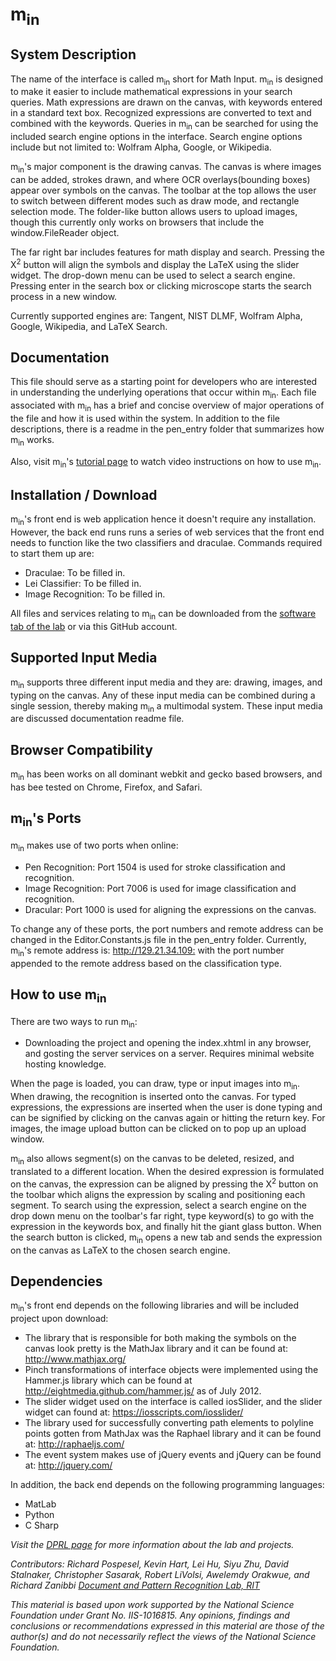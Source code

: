 # m<sub>in</sub>  
	
## System Description
The name of the interface is called m<sub>in</sub> short for Math Input. m<sub>in</sub> is 
designed to make it easier to include mathematical expressions in your search
queries. Math expressions are drawn on the canvas, with keywords entered in a
standard text box. Recognized expressions are converted to text and combined
with the keywords. Queries in m<sub>in</sub> can be searched for using the included search
engine options in the interface. 
Search engine options include but not limited to: Wolfram Alpha, Google, or Wikipedia.

m<sub>in</sub>'s major component is the drawing canvas. The canvas is where images can be added,
strokes drawn, and where OCR overlays(bounding boxes) appear over symbols on the canvas. 
The toolbar at the top allows the user to switch between different modes such as
draw mode, and rectangle selection mode. 
The folder-like button allows users to upload images, though this currently only works
on browsers that include the window.FileReader object.

The far right bar includes features for math display and search. Pressing the  X<sup>2</sup> button
will align the symbols and display the LaTeX using the slider widget. 
The drop-down menu can be used to select a search engine. Pressing enter in the search
box or clicking microscope starts the search process in a new window. 

Currently supported engines are: Tangent, NIST DLMF, Wolfram Alpha, Google, Wikipedia, and LaTeX Search.

## Documentation
This file should serve as a starting point for developers who are interested in
understanding the underlying operations that occur within m<sub>in</sub>. Each file associated with 
m<sub>in</sub> has a brief and concise overview of major operations of the file and how it is used 
within the system. In addition to the file descriptions, there is a readme in the pen_entry
folder that summarizes how m<sub>in</sub> works.

Also, visit m<sub>in</sub>'s [tutorial page](http://saskatoon.cs.rit.edu/min_instructions/) to watch
video instructions on how to use m<sub>in</sub>.

## Installation / Download
m<sub>in</sub>'s front end is web application hence it doesn't require any installation. However, 
the back end runs runs a series of web services that the front end needs to function like the two 
classifiers and draculae. Commands required to start them up are:

* Draculae: To be filled in.
* Lei Classifier: To be filled in.
* Image Recognition: To be filled in.

All files and services relating to m<sub>in</sub> can be downloaded from the 
[software tab of the lab](http://www.cs.rit.edu/~dprl/Software.html) or via this GitHub account. 


## Supported Input Media
m<sub>in</sub> supports three different input media and they are: drawing, images, and typing
on the canvas. Any of these input media can be combined during a single session, thereby 
making m<sub>in</sub> a multimodal system. These input media are discussed documentation readme file.

## Browser Compatibility
m<sub>in</sub> has been works on all dominant webkit and gecko based browsers, and has bee tested on Chrome, 
Firefox, and Safari.

## m<sub>in</sub>'s Ports
m<sub>in</sub> makes use of two ports when online:

* Pen Recognition: Port 1504 is used for stroke classification and recognition.
* Image Recognition: Port 7006 is used for image classification and recognition.
* Dracular: Port 1000 is used for aligning the expressions on the canvas.

To change any of these ports, the port numbers and remote address can be changed in the 
Editor.Constants.js file in the pen_entry folder. Currently, m<sub>in</sub>'s remote address is: 
<http://129.21.34.109:> with the port number appended to the remote address based on the classification type.

## How to use m<sub>in</sub>
There are two ways to run m<sub>in</sub>:

* Downloading the project and opening the index.xhtml in any browser, and gosting the server services on a server.
Requires minimal website hosting knowledge.
	   
When the page is loaded, you can draw, type or input images into m<sub>in</sub>. When drawing, the 
recognition is inserted onto the canvas. For typed expressions, the expressions 
are inserted when the user is done typing and can be signified by clicking on the canvas again
or hitting the return key. For images, the image upload button can be clicked on to pop up
an upload window.

m<sub>in</sub> also allows segment(s) on the canvas to be deleted, resized, and translated to a 
different location. When the desired expression is formulated on the canvas, the expression
can be aligned by pressing the X<sup>2</sup> button on the toolbar which aligns the expression by scaling and 
positioning each segment. To search using the expression, select a search engine on the drop
down menu on the toolbar's far right, type keyword(s) to go with the expression in the 
keywords box, and finally hit the giant glass button. When the search button is clicked, 
m<sub>in</sub> opens a new tab and sends the expression on the canvas as LaTeX to the chosen search
engine.

## Dependencies
m<sub>in</sub>'s front end depends on the following libraries and will be included project upon download: 

* The library that is responsible for both making the symbols on the canvas look pretty is the MathJax library and
it can be found at: <http://www.mathjax.org/>
* Pinch transformations of interface objects were implemented using the Hammer.js library which can be found at 
<http://eightmedia.github.com/hammer.js/> as of July 2012.
* The slider widget used on the interface is called iosSlider, and the slider
  widget can found at: <https://iosscripts.com/iosslider/>
* The library used for successfully converting path elements to polyline points 
  gotten from MathJax was the Raphael library and it can be found at: <http://raphaeljs.com/>
* The event system makes use of jQuery events and jQuery can be found at: <http://jquery.com/>

In addition, the back end depends on the following programming languages:

* MatLab
* Python
* C Sharp

*Visit the [DPRL page](http://www.cs.rit.edu/~dprl/index.html) for more information about the lab and projects.*

*Contributors: Richard Pospesel, Kevin Hart, Lei Hu, Siyu Zhu, David Stalnaker, Christopher Sasarak, Robert LiVolsi,
Awelemdy Orakwue, and Richard Zanibbi [Document and Pattern Recognition Lab, RIT](http://www.cs.rit.edu/~dprl/Software.html)*

*This material is based upon work supported by the National Science Foundation under Grant No. IIS-1016815.
 Any opinions, findings and conclusions or recommendations expressed in this material are those of the author(s) 
 and do not necessarily reflect the views of the National Science Foundation.*
